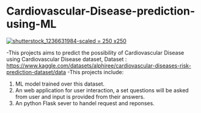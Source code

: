 # Cardiovascular-Disease-prediction-using-ML
[![shutterstock_1236631984-scaled](https://github.com/KrishBakshi/Cardiovascular-Disease-prediction-using-ML/assets/171220380/38a3e086-027c-49d3-9a87-b2b78c1c66f0) = 250 x250](https://github.com/KrishBakshi/Cardiovascular-Disease-prediction-using-ML)

-This projects aims to predict the possibility of Cardiovascular Disease using Cardiovascular Disease dataset, Dataset : https://www.kaggle.com/datasets/alphiree/cardiovascular-diseases-risk-prediction-dataset/data
-This projects include:
  1. ML model trained over this dataset.
  2. An web application for user interaction, a set questions will be asked from user and input is provided from their answers.
  3. An python Flask sever to handel request and reponses.
